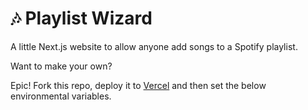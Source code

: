 # 🎶 Playlist Wizard

A little Next.js website to allow anyone add songs to a Spotify playlist.

Want to make your own?

Epic! Fork this repo, deploy it to [Vercel](https://vercel.com) and then set the below environmental variables.
